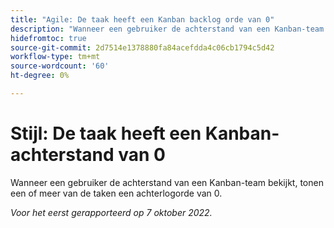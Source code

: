 ```yaml
---
title: "Agile: De taak heeft een Kanban backlog orde van 0"
description: "Wanneer een gebruiker de achterstand van een Kanban-team bekijkt, tonen een of meer van de taken een achterstand van 0."
hidefromtoc: true
source-git-commit: 2d7514e1378880fa84acefdda4c06cb1794c5d42
workflow-type: tm+mt
source-wordcount: '60'
ht-degree: 0%

---
```



# Stijl: De taak heeft een Kanban-achterstand van 0

Wanneer een gebruiker de achterstand van een Kanban-team bekijkt, tonen een of meer van de taken een achterlogorde van 0.

_Voor het eerst gerapporteerd op 7 oktober 2022._

